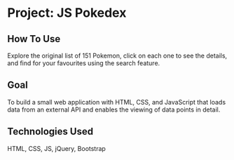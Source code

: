 # Project: JS Pokedex

## How To Use
Explore the original list of 151 Pokemon, click on each one to see the details, and find for your favourites using the search feature.

## Goal
To build a small web application with HTML, CSS, and JavaScript that loads data from an external API and enables the viewing of data points in detail.

## Technologies Used
HTML, CSS, JS, jQuery, Bootstrap

